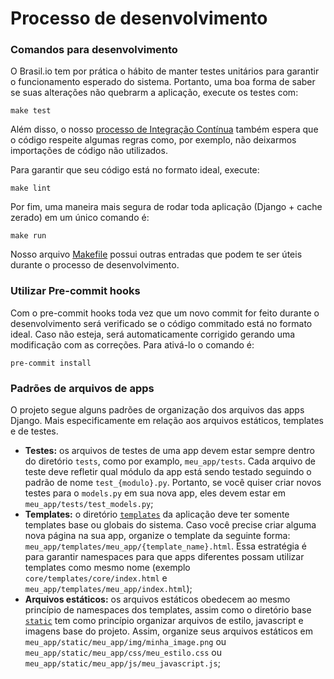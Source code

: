 # Processo de desenvolvimento

### Comandos para desenvolvimento

O Brasil.io tem por prática o hábito de manter testes unitários para garantir o funcionamento esperado do sistema. Portanto, uma boa forma de saber se suas alterações não quebrarm a aplicação, execute os testes com:

```
make test
```

Além disso, o nosso [processo de Integração Contínua](https://github.com/turicas/brasil.io/blob/develop/.github/workflows/django.yml) também espera que o código respeite algumas regras como, por exemplo, não deixarmos importações de código não utilizados.

Para garantir que seu código está no formato ideal, execute:

```
make lint
```

Por fim, uma maneira mais segura de rodar toda aplicação (Django + cache zerado) em um único comando é:

```
make run
```

Nosso arquivo [Makefile](https://github.com/turicas/brasil.io/blob/develop/Makefile) possui outras entradas que podem te ser úteis durante o processo de desenvolvimento.

### Utilizar Pre-commit hooks
Com o pre-commit hooks toda vez que um novo commit for feito durante o desenvolvimento será verificado se o código commitado está no formato ideal. Caso não esteja, será automaticamente corrigido gerando uma modificação com as correções. Para ativá-lo o comando é:

```
pre-commit install
```

### Padrões de arquivos de apps

O projeto segue alguns padrões de organização dos arquivos das apps Django. Mais especificamente em relação aos arquivos estáticos, templates e de testes.

- **Testes:** os arquivos de testes de uma app devem estar sempre dentro do diretório `tests`, como por examplo, `meu_app/tests`. Cada arquivo de teste deve refletir qual módulo da app está sendo testado seguindo o padrão de nome `test_{modulo}.py`. Portanto, se você quiser criar novos testes para o `models.py` em sua nova app, eles devem estar em `meu_app/tests/test_models.py`;
- **Templates:** o diretório [`templates`](https://github.com/turicas/brasil.io/tree/develop/templates) da aplicação deve ter somente templates base ou globais do sistema. Caso você precise criar alguma nova página na sua app, organize o template da seguinte forma: `meu_app/templates/meu_app/{template_name}.html`. Essa estratégia é para garantir namespaces para que apps diferentes possam utilizar templates como mesmo nome (exemplo `core/templates/core/index.html` e `meu_app/templates/meu_app/index.html`);
- **Arquivos estáticos:** os arquivos estáticos obedecem ao mesmo princípio de namespaces dos templates, assim como o diretório base [`static`](https://github.com/turicas/brasil.io/tree/develop/static) tem como princípio organizar arquivos de estilo, javascript e imagens base do projeto. Assim, organize seus arquivos estáticos em `meu_app/static/meu_app/img/minha_image.png` ou `meu_app/static/meu_app/css/meu_estilo.css` ou `meu_app/static/meu_app/js/meu_javascript.js`;
